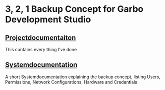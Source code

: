 # 3, 2, 1 Backup Concept for Garbo Development Studio

## [Projectdocumentaiton](/m143-2.pdf)
This contains every thing I've done

## [Systemdocumentation](/m143-systemdocumentation.pdf)
A short Systemdocumentation explaining the backup concept, listing Users, Permissions, Network Configurations, Hardware and Credentials
